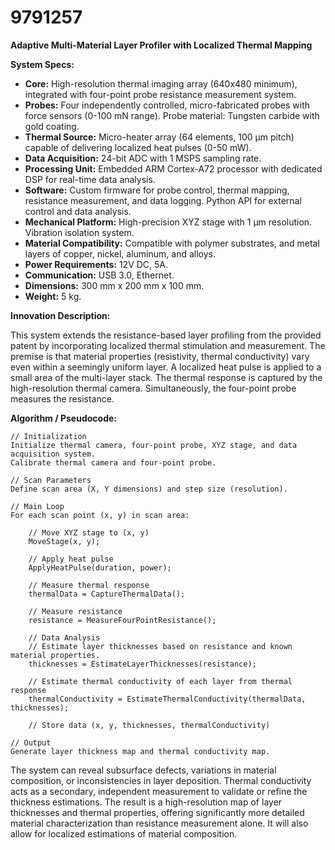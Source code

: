 # 9791257

**Adaptive Multi-Material Layer Profiler with Localized Thermal Mapping**

**System Specs:**

*   **Core:** High-resolution thermal imaging array (640x480 minimum), integrated with four-point probe resistance measurement system.
*   **Probes:** Four independently controlled, micro-fabricated probes with force sensors (0-100 mN range). Probe material: Tungsten carbide with gold coating.
*   **Thermal Source:** Micro-heater array (64 elements, 100 µm pitch) capable of delivering localized heat pulses (0-50 mW).
*   **Data Acquisition:** 24-bit ADC with 1 MSPS sampling rate.
*   **Processing Unit:** Embedded ARM Cortex-A72 processor with dedicated DSP for real-time data analysis.
*   **Software:** Custom firmware for probe control, thermal mapping, resistance measurement, and data logging. Python API for external control and data analysis.
*   **Mechanical Platform:** High-precision XYZ stage with 1 µm resolution. Vibration isolation system.
*   **Material Compatibility:** Compatible with polymer substrates, and metal layers of copper, nickel, aluminum, and alloys.
*   **Power Requirements:** 12V DC, 5A.
*   **Communication:** USB 3.0, Ethernet.
*   **Dimensions:** 300 mm x 200 mm x 100 mm.
*   **Weight:** 5 kg.

**Innovation Description:**

This system extends the resistance-based layer profiling from the provided patent by incorporating localized thermal stimulation and measurement. The premise is that material properties (resistivity, thermal conductivity) vary even within a seemingly uniform layer. A localized heat pulse is applied to a small area of the multi-layer stack. The thermal response is captured by the high-resolution thermal camera. Simultaneously, the four-point probe measures the resistance. 

**Algorithm / Pseudocode:**

```
// Initialization
Initialize thermal camera, four-point probe, XYZ stage, and data acquisition system.
Calibrate thermal camera and four-point probe.

// Scan Parameters
Define scan area (X, Y dimensions) and step size (resolution).

// Main Loop
For each scan point (x, y) in scan area:

    // Move XYZ stage to (x, y)
    MoveStage(x, y);

    // Apply heat pulse
    ApplyHeatPulse(duration, power);

    // Measure thermal response
    thermalData = CaptureThermalData();

    // Measure resistance
    resistance = MeasureFourPointResistance();

    // Data Analysis
    // Estimate layer thicknesses based on resistance and known material properties.
    thicknesses = EstimateLayerThicknesses(resistance);

    // Estimate thermal conductivity of each layer from thermal response
    thermalConductivity = EstimateThermalConductivity(thermalData, thicknesses);

    // Store data (x, y, thicknesses, thermalConductivity)

// Output
Generate layer thickness map and thermal conductivity map.

```

The system can reveal subsurface defects, variations in material composition, or inconsistencies in layer deposition. Thermal conductivity acts as a secondary, independent measurement to validate or refine the thickness estimations. The result is a high-resolution map of layer thicknesses and thermal properties, offering significantly more detailed material characterization than resistance measurement alone. It will also allow for localized estimations of material composition.
